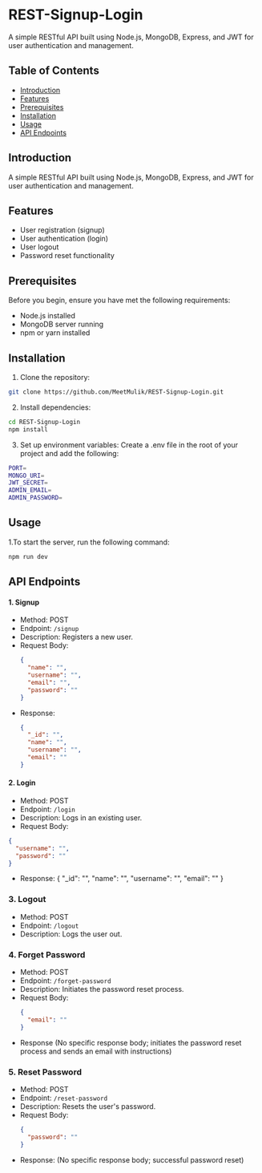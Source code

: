 # REST-Signup-Login

A simple RESTful API built using Node.js, MongoDB, Express, and JWT for user authentication and management.

## Table of Contents

- [Introduction](#introduction)
- [Features](#features)
- [Prerequisites](#prerequisites)
- [Installation](#installation)
- [Usage](#usage)
- [API Endpoints](#api-endpoints)

## Introduction

A simple RESTful API built using Node.js, MongoDB, Express, and JWT for user authentication and management.

## Features

- User registration (signup)
- User authentication (login)
- User logout
- Password reset functionality

## Prerequisites

Before you begin, ensure you have met the following requirements:

- Node.js installed
- MongoDB server running
- npm or yarn installed

## Installation

1. Clone the repository:

 ```bash
git clone https://github.com/MeetMulik/REST-Signup-Login.git
```
2. Install dependencies:
   
 ```bash
cd REST-Signup-Login
npm install
```
3. Set up environment variables:
Create a .env file in the root of your project and add the following:

```bash
PORT=
MONGO_URI=
JWT_SECRET=
ADMIN_EMAIL=
ADMIN_PASSWORD=
```

## Usage

1.To start the server, run the following command:
```bash
npm run dev
```
## API Endpoints

#### 1. Signup
- Method: POST
- Endpoint: `/signup`
- Description: Registers a new user.
- Request Body:
  ```json
  {
    "name": "",
    "username": "",
    "email": "",
    "password": ""
  }
- Response:
  ```json
  {
    "_id": "",
    "name": "",
    "username": "",
    "email": ""
  }

#### 2. Login

- Method: POST
- Endpoint: `/login`
- Description: Logs in an existing user.
- Request Body:
```json
{
  "username": "",
  "password": ""
}
```
- Response:
{
  "_id": "",
  "name": "",
  "username": "",
  "email": ""
}

### 3. Logout

- Method: POST
- Endpoint: `/logout`
- Description: Logs the user out.

### 4. Forget Password

- Method: POST
- Endpoint: `/forget-password`
- Description: Initiates the password reset process.
- Request Body:
  ```json
  {
    "email": ""
  }
- Response
(No specific response body; initiates the password reset process and sends an email with instructions)

### 5. Reset Password

- Method: POST
- Endpoint: `/reset-password`
- Description: Resets the user's password.
- Request Body:
  ```json
  {
    "password": ""
  }
- Response: (No specific response body; successful password reset)


